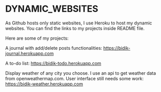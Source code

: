 # DYNAMIC_WEBSITES
As Github hosts only static websites, I use Heroku to host my dynamic websites. You can find the links to my projects inside README file.

Here are some of my projects:

A journal with add/delete posts functionalities:
https://bidik-journal.herokuapp.com

A to-do list:
https://bidik-todo.herokuapp.com

Display weather of any city you choose. I use an api to get weather data from openweathermap.com. User interface still needs some work:
https://bidik-weather.herokuapp.com
